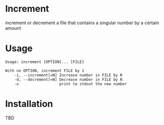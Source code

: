 # Increment
increment or decrement a file that contains a singular number by a certain amount


# Usage
```
Usage: increment [OPTION]... [FILE]

With no OPTION, increment FILE by 1
    -i, --increment[=N] Increase number in FILE by N 
    -d, --decrement[=N] Decrease number in FILE by N 
    -o                  print to stdout the new number
```

# Installation
TBD

